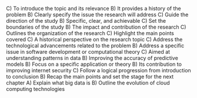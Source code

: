 C) To introduce the topic and its relevance
B) It provides a history of the problem
B) Clearly specify the issue the research will address
C) Guide the direction of the study
B) Specific, clear, and achievable
C) Set the boundaries of the study
B) The impact and contribution of the research
C) Outlines the organization of the research
C) Highlight the main points covered
C) A historical perspective on the research topic
C) Address the technological advancements related to the problem
B) Address a specific issue in software development or computational theory
C) Aimed at understanding patterns in data
B) Improving the accuracy of predictive models
B) Focus on a specific application or theory
B) Its contribution to improving internet security
C) Follow a logical progression from introduction to conclusion
B) Recap the main points and set the stage for the next chapter
A) Explain what big data is
B) Outline the evolution of cloud computing technologies


